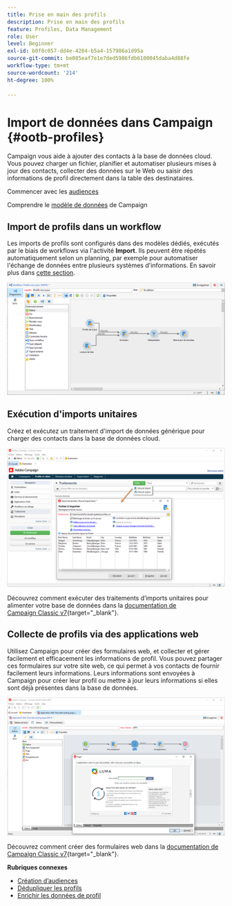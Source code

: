 ```yaml
---
title: Prise en main des profils
description: Prise en main des profils
feature: Profiles, Data Management
role: User
level: Beginner
exl-id: b0f8c057-dd4e-4284-b5a4-157986a1d95a
source-git-commit: be085eaf7e1e7ded5986fdb6100045daba4d88fe
workflow-type: tm+mt
source-wordcount: '214'
ht-degree: 100%

---
```


# Import de données dans Campaign {#ootb-profiles}

Campaign vous aide à ajouter des contacts à la base de données cloud. Vous pouvez charger un fichier, planifier et automatiser plusieurs mises à jour des contacts, collecter des données sur le Web ou saisir des informations de profil directement dans la table des destinataires.

Commencer avec les [audiences](audiences.md)

Comprendre le [modèle de données](../dev/datamodel.md) de Campaign

## Import de profils dans un workflow

Les imports de profils sont configurés dans des modèles dédiés, exécutés par le biais de workflows via l&#39;activité **Import**. Ils peuvent être répétés automatiquement selon un planning, par exemple pour automatiser l&#39;échange de données entre plusieurs systèmes d&#39;informations. En savoir plus dans [cette section](../../automation/workflow/recurring-import-workflow.md).

![](assets/import-wf.png)


## Exécution d&#39;imports unitaires

Créez et exécutez un traitement d&#39;import de données générique pour charger des contacts dans la base de données cloud.

![](assets/new-import.png)

Découvrez comment exécuter des traitements d’imports unitaires pour alimenter votre base de données dans la [documentation de Campaign Classic v7](https://experienceleague.adobe.com/docs/campaign-classic/using/getting-started/importing-and-exporting-data/generic-imports-exports/about-generic-imports-exports.html?lang=fr){target="_blank"}.

## Collecte de profils via des applications web

Utilisez Campaign pour créer des formulaires web, et collecter et gérer facilement et efficacement les informations de profil. Vous pouvez partager ces formulaires sur votre site web, ce qui permet à vos contacts de fournir facilement leurs informations. Leurs informations sont envoyées à Campaign pour créer leur profil ou mettre à jour leurs informations si elles sont déjà présentes dans la base de données.

![](assets/web-form-page.png)

Découvrez comment créer des formulaires web dans la [documentation de Campaign Classic v7](https://experienceleague.adobe.com/docs/campaign-classic/using/designing-content/web-forms/about-web-forms.html?lang=fr){target="_blank"}.

**Rubriques connexes**

* [Création d’audiences](audiences.md)
* [Dédupliquer les profils](../../automation/workflow/deduplication-merge.md)
* [Enrichir les données de profil](../../automation/workflow/enrich-data.md)
